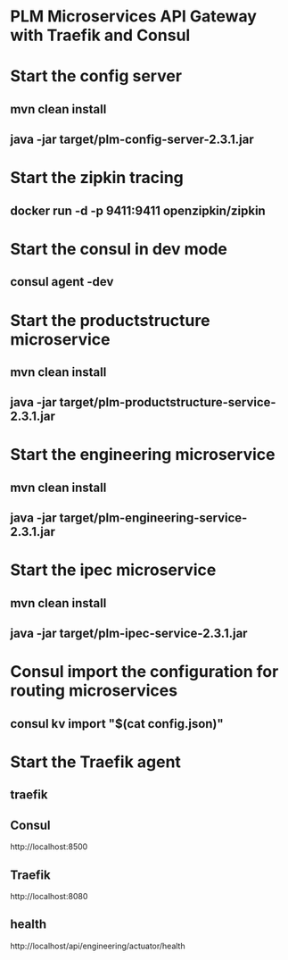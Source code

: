 # PLM Microservices API Gateway with Traefik and Consul  

# Start the config server

## mvn clean install

## java -jar target/plm-config-server-2.3.1.jar

# Start the zipkin tracing

## docker run -d -p 9411:9411 openzipkin/zipkin

# Start the consul in dev mode

## consul agent -dev

# Start the productstructure microservice

## mvn clean install

## java -jar target/plm-productstructure-service-2.3.1.jar

# Start the engineering microservice

## mvn clean install

## java -jar target/plm-engineering-service-2.3.1.jar 

# Start the ipec microservice

## mvn clean install

## java -jar target/plm-ipec-service-2.3.1.jar

# Consul import the configuration for routing microservices

## consul kv import "$(cat config.json)"

# Start the Traefik agent

## traefik



## Consul
http://localhost:8500

## Traefik
http://localhost:8080



## health
http://localhost/api/engineering/actuator/health
